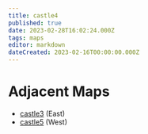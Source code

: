 ```yaml
---
title: castle4
published: true
date: 2023-02-28T16:02:24.000Z
tags: maps
editor: markdown
dateCreated: 2023-02-16T00:00:00.000Z
---
```



# Adjacent Maps
 * [castle3](/maps/castle3) (East)
 * [castle5](/maps/castle5) (West)
